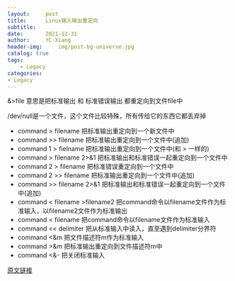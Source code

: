 ```yaml
---
layout:     post
title:      Linux输入输出重定向
subtitle:
date:       2021-12-31
author:     YC-Xiang
header-img:  	img/post-bg-universe.jpg
catalog: true
tags:
    - Legacy
categories:
- Legacy
---
```


&>file  意思是把标准输出 和 标准错误输出 都重定向到文件file中

/dev/null是一个文件，这个文件比较特殊，所有传给它的东西它都丢弃掉

- command > filename 把标准输出重定向到一个新文件中
- command >> filename 把标准输出重定向到一个文件中(追加)
- command 1 > fielname 把标准输出重定向到一个文件中(和 > 一样的)
- command > filename 2>&1 把标准输出和标准错误一起重定向到一个文件中
- command 2 > filename 把标准错误重定向到一个文件中
- command 2 >> filename 把标准输出重定向到一个文件中(追加)
- command >> filename 2>&1 把标准输出和标准错误一起重定向到一个文件中(追加)
- command < filename >filename2 把command命令以filename文件作为标准输入，以filename2文件作为标准输出
- command < filename 把command命令以filename文件作为标准输入
- command << delimiter 把从标准输入中读入，直至遇到delimiter分界符
- command <&m 把文件描述符m作为标准输入
- command >&m 把标准输出重定向到文件描述符m中
- command <&- 把关闭标准输入

[原文链接](https://blog.csdn.net/alex_xhl/article/details/5719381)
